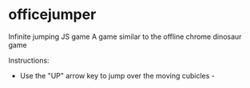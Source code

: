 # officejumper
Infinite jumping JS game
A game similar to the offline chrome dinosaur game 

Instructions:
- Use the "UP" arrow key to jump over the moving cubicles -
